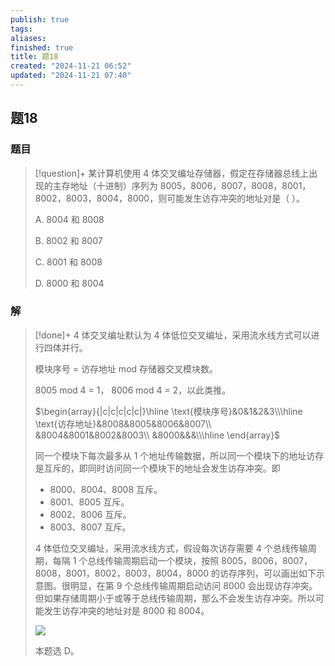 ```yaml
---
publish: true
tags: 
aliases: 
finished: true
title: 题18
created: "2024-11-21 06:52"
updated: "2024-11-21 07:40"
---
```

## 题18
### 题目
> [!question]+
> 某计算机使用 4 体交叉编址存储器，假定在存储器总线上出现的主存地址（十进制）序列为 8005，8006，8007，8008，8001，8002，8003，8004，8000，则可能发生访存冲突的地址对是（ ）。
> 
> A. 8004 和 8008
> 
> B. 8002 和 8007
> 
> C. 8001 和 8008
> 
> D. 8000 和 8004
### 解
> [!done]+
> 4 体交叉编址默认为 4 体低位交叉编址，采用流水线方式可以进行四体并行。
> 
> 模块序号 = 访存地址 mod 存储器交叉模块数。
> 
> 8005 mod 4 = 1， 8006 mod 4 = 2，以此类推。
> 
> $\begin{array}{|c|c|c|c|c|}\hline \text{模块序号}&0&1&2&3\\\hline \text{访存地址}&8008&8005&8006&8007\\ &8004&8001&8002&8003\\ &8000&&&\\\hline \end{array}$
> 
> 同一个模块下每次最多从 1 个地址传输数据，所以同一个模块下的地址访存是互斥的，即同时访问同一个模块下的地址会发生访存冲突。即
> 
> - 8000、8004、8008 互斥。
> - 8001、8005 互斥。
> - 8002、8006 互斥。
> - 8003、8007 互斥。
> 
> 4 体低位交叉编址，采用流水线方式，假设每次访存需要 4 个总线传输周期，每隔 1 个总线传输周期启动一个模块，按照 8005，8006，8007，8008，8001，8002，8003，8004，8000 的访存序列，可以画出如下示意图。很明显，在第 9 个总线传输周期启动访问 8000 会出现访存冲突。但如果存储周期小于或等于总线传输周期，那么不会发生访存冲突。所以可能发生访存冲突的地址对是 8000 和 8004。
> 
> ![](https://img.hwenyi.live/202411211450861.webp)
> 
> 本题选 D。